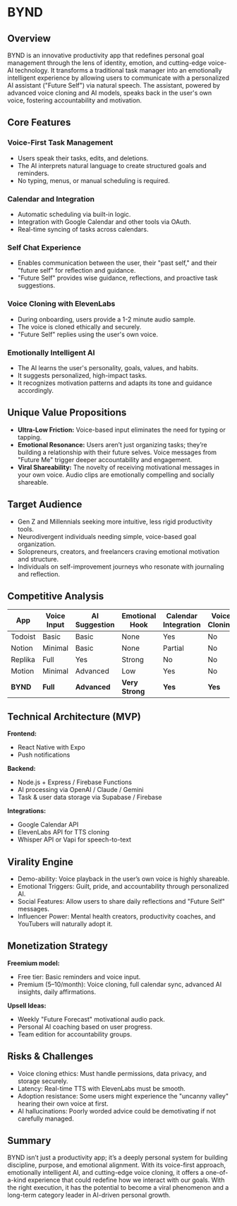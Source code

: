 # BYND

## Overview
BYND is an innovative productivity app that redefines personal goal management through the lens of identity, emotion, and cutting-edge voice-AI technology. It transforms a traditional task manager into an emotionally intelligent experience by allowing users to communicate with a personalized AI assistant ("Future Self") via natural speech. The assistant, powered by advanced voice cloning and AI models, speaks back in the user's own voice, fostering accountability and motivation.

## Core Features
### Voice-First Task Management
- Users speak their tasks, edits, and deletions.
- The AI interprets natural language to create structured goals and reminders.
- No typing, menus, or manual scheduling is required.

### Calendar and Integration
- Automatic scheduling via built-in logic.
- Integration with Google Calendar and other tools via OAuth.
- Real-time syncing of tasks across calendars.

### Self Chat Experience
- Enables communication between the user, their "past self," and their "future self" for reflection and guidance.
- "Future Self" provides wise guidance, reflections, and proactive task suggestions.

### Voice Cloning with ElevenLabs
- During onboarding, users provide a 1-2 minute audio sample.
- The voice is cloned ethically and securely.
- "Future Self" replies using the user's own voice.

### Emotionally Intelligent AI
- The AI learns the user's personality, goals, values, and habits.
- It suggests personalized, high-impact tasks.
- It recognizes motivation patterns and adapts its tone and guidance accordingly.

## Unique Value Propositions
- **Ultra-Low Friction:** Voice-based input eliminates the need for typing or tapping.
- **Emotional Resonance:** Users aren’t just organizing tasks; they’re building a relationship with their future selves. Voice messages from "Future Me" trigger deeper accountability and engagement.
- **Viral Shareability:** The novelty of receiving motivational messages in your own voice. Audio clips are emotionally compelling and socially shareable.

## Target Audience
- Gen Z and Millennials seeking more intuitive, less rigid productivity tools.
- Neurodivergent individuals needing simple, voice-based goal organization.
- Solopreneurs, creators, and freelancers craving emotional motivation and structure.
- Individuals on self-improvement journeys who resonate with journaling and reflection.

## Competitive Analysis
| App     | Voice Input | AI Suggestion | Emotional Hook | Calendar Integration | Voice Cloning |
|---------|-------------|---------------|----------------|---------------------|---------------|
| Todoist | Basic       | Basic         | None           | Yes                 | No            |
| Notion  | Minimal     | Basic         | None           | Partial             | No            |
| Replika | Full        | Yes           | Strong         | No                  | No            |
| Motion  | Minimal     | Advanced      | Low            | Yes                 | No            |
| **BYND**| **Full**    | **Advanced**  | **Very Strong**| **Yes**             | **Yes**       |

## Technical Architecture (MVP)
**Frontend:**
- React Native with Expo
- Push notifications

**Backend:**
- Node.js + Express / Firebase Functions
- AI processing via OpenAI / Claude / Gemini
- Task & user data storage via Supabase / Firebase

**Integrations:**
- Google Calendar API
- ElevenLabs API for TTS cloning
- Whisper API or Vapi for speech-to-text

## Virality Engine
- Demo-ability: Voice playback in the user’s own voice is highly shareable.
- Emotional Triggers: Guilt, pride, and accountability through personalized AI.
- Social Features: Allow users to share daily reflections and "Future Self" messages.
- Influencer Power: Mental health creators, productivity coaches, and YouTubers will naturally adopt it.

## Monetization Strategy
**Freemium model:**
- Free tier: Basic reminders and voice input.
- Premium ($5–$10/month): Voice cloning, full calendar sync, advanced AI insights, daily affirmations.

**Upsell Ideas:**
- Weekly "Future Forecast" motivational audio pack.
- Personal AI coaching based on user progress.
- Team edition for accountability groups.

## Risks & Challenges
- Voice cloning ethics: Must handle permissions, data privacy, and storage securely.
- Latency: Real-time TTS with ElevenLabs must be smooth.
- Adoption resistance: Some users might experience the "uncanny valley" hearing their own voice at first.
- AI hallucinations: Poorly worded advice could be demotivating if not carefully managed.

## Summary
BYND isn’t just a productivity app; it’s a deeply personal system for building discipline, purpose, and emotional alignment. With its voice-first approach, emotionally intelligent AI, and cutting-edge voice cloning, it offers a one-of-a-kind experience that could redefine how we interact with our goals. With the right execution, it has the potential to become a viral phenomenon and a long-term category leader in AI-driven personal growth.

